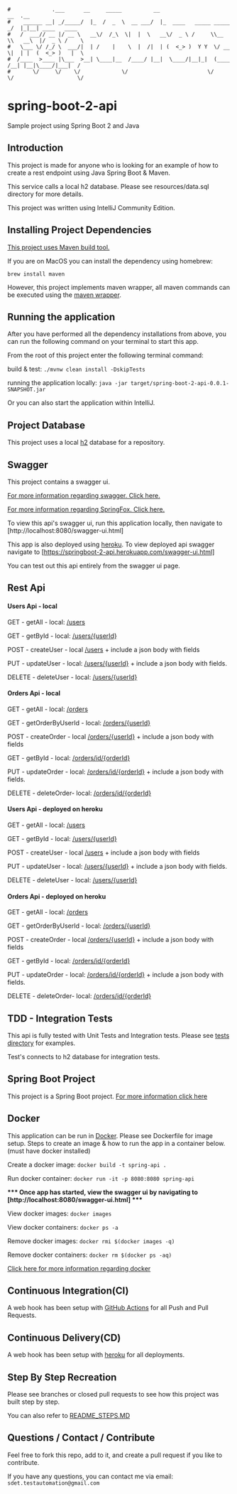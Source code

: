 ```                                                                      
#             .___      __     _____          __                         __  .__               
#    ______ __| _/_____/  |_  /  _  \  __ ___/  |_  ____   _____ _____ _/  |_|__| ____   ____  
#   /  ___// __ |/ __ \   __\/  /_\  \|  |  \   __\/  _ \ /     \\__  \\   __\  |/  _ \ /    \ 
#   \___ \/ /_/ \  ___/|  | /    |    \  |  /|  | (  <_> )  Y Y  \/ __ \|  | |  (  <_> )   |  \
#  /____  >____ |\___  >__| \____|__  /____/ |__|  \____/|__|_|  (____  /__| |__|\____/|___|  /
#       \/     \/    \/             \/                         \/     \/                    \/ 
```
# spring-boot-2-api
Sample project using Spring Boot 2 and Java


Introduction
------------
This project is made for anyone who is looking for an example of how to create a rest endpoint using Java Spring Boot & Maven.

This service calls a local h2 database. Please see resources/data.sql directory for more details. 

This project was written using IntelliJ Community Edition.   


Installing Project Dependencies
-----
[This project uses Maven build tool.](http://maven.apache.org/guides/introduction/introduction-to-the-lifecycle.html)

If you are on MacOS you can install the dependency using homebrew:

`brew install maven`

However, this project implements maven wrapper, all maven commands can be executed using the [maven wrapper](https://github.com/takari/maven-wrapper). 


Running the application
-----
After you have performed all the dependency installations from above, you can run the following command on your terminal
to start this app.


From the root of this project enter the following terminal command:

build & test: `./mvnw clean install -DskipTests`

running the application locally: `java -jar target/spring-boot-2-api-0.0.1-SNAPSHOT.jar`

Or you can also start the application within IntelliJ.  


Project Database
-----
This project uses a local [h2](https://www.h2database.com/html/main.html) database for a repository.  


Swagger
-----
This project contains a swagger ui.  

[For more information regarding swagger. Click here.](https://swagger.io/)

[For more information regarding SpringFox. Click here.](https://springfox.github.io/springfox/)

To view this api's swagger ui, run this application locally, then navigate to [http://localhost:8080/swagger-ui.html]

This app is also deployed using [heroku](https://www.heroku.com/).  To view deployed api swagger navigate to [https://springboot-2-api.herokuapp.com/swagger-ui.html]

You can test out this api entirely from the swagger ui page. 


Rest Api 
-----

#### Users Api - local

GET - getAll - local: [/users](http://localhost:8080/users)

GET - getById  - local: [/users/{userId}](http://localhost:8080/users/{userId})

POST - createUser - local [/users](http://localhost:8080/users}) + include a json body with fields

PUT - updateUser - local: [/users/{userId}](http://localhost:8080/users/{userId}) + include a json body with fields.

DELETE - deleteUser - local: [/users/{userId}](http://localhost:8080/users/{userId})


#### Orders Api - local

GET - getAll - local: [/orders](http://localhost:8080/orders/)

GET - getOrderByUserId - local: [/orders/{userId}](http://localhost:8080/orders/{userId})

POST - createOrder - local [/orders/{userId}](http://localhost:8080/orders/{userId}) + include a json body with fields

GET - getById  - local: [/orders/id/{orderId}](http://localhost:8080/orders/id/{orderId})

PUT - updateOrder - local: [/orders/id/{orderId}](http://localhost:8080/orders/id/{orderId}) + include a json body with fields.

DELETE - deleteOrder- local: [/orders/id/{orderId}](http://localhost:8080/orders/id/{orderId})


#### Users Api - deployed on heroku

GET - getAll - local: [/users](https://springboot-2-api.herokuapp.com/users)

GET - getById  - local: [/users/{userId}](https://springboot-2-api.herokuapp.com/users/{userId})

POST - createUser - local [/users](https://springboot-2-api.herokuapp.com/users}) + include a json body with fields

PUT - updateUser - local: [/users/{userId}](hhttps://springboot-2-api.herokuapp.com/users/{userId}) + include a json body with fields.

DELETE - deleteUser - local: [/users/{userId}](https://springboot-2-api.herokuapp.com/users/{userId})


#### Orders Api - deployed on heroku

GET - getAll - local: [/orders](https://springboot-2-api.herokuapp.com/orders)

GET - getOrderByUserId - local: [/orders/{userId}](https://springboot-2-api.herokuapp.com/orders/{userId})

POST - createOrder - local [/orders/{userId}](https://springboot-2-api.herokuapp.com/orders/{userId}) + include a json body with fields

GET - getById  - local: [/orders/id/{orderId}](https://springboot-2-api.herokuapp.com/orders/id/{orderId})

PUT - updateOrder - local: [/orders/id/{orderId}](https://springboot-2-api.herokuapp.com/orders/id/{orderId}) + include a json body with fields.

DELETE - deleteOrder- local: [/orders/id/{orderId}](https://springboot-2-api.herokuapp.com/orders/id/{orderId})


TDD - Integration Tests
-----
This api is fully tested with Unit Tests and Integration tests.  Please see [tests directory](src/test/java/com/sdet/auto/springboot2api) for examples.

Test's connects to h2 database for integration tests.

    
Spring Boot Project
-----
This project is a Spring Boot project. [For more information click here](https://spring.io/projects/spring-boot)
    
    
Docker
-----
This application can be run in [Docker](https://www.docker.com/).  Please see Dockerfile for image setup.  Steps to create an image & how to run 
the app in a container below. (must have docker installed)

Create a docker image: `docker build -t spring-api .`

Run docker container: `docker run -it -p 8080:8080 spring-api`

__*** Once app has started, view the swagger ui by navigating to [http://localhost:8080/swagger-ui.html] ***__

View docker images: `docker images`

View docker containers: `docker ps -a`

Remove docker images: `docker rmi $(docker images -q)`

Remove docker containers: `docker rm $(docker ps -aq)`

[Click here for more information regarding docker](https://docs.docker.com/)

   
Continuous Integration(CI)
------------
A web hook has been setup with [GitHub Actions](https://github.com/features/actions) for all Push and Pull Requests.
 

Continuous Delivery(CD)
------------
A web hook has been setup with [heroku](https://www.heroku.com/) for all deployments.


Step By Step Recreation
------------
Please see branches or closed pull requests to see how this project was built step by step.

You can also refer to [README_STEPS.MD](README_STEPS.MD)
 
Questions / Contact / Contribute
------------
Feel free to fork this repo, add to it, and create a pull request if you like to contribute.  

If you have any questions, you can contact me via email: `sdet.testautomation@gmail.com`